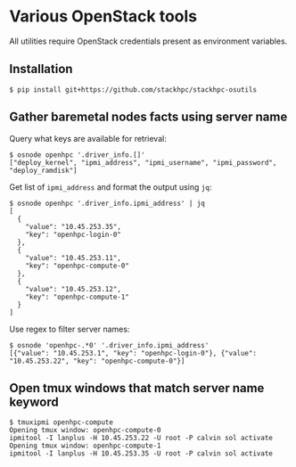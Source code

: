 # Various OpenStack tools

All utilities require OpenStack credentials present as environment variables.

## Installation

    $ pip install git+https://github.com/stackhpc/stackhpc-osutils

## Gather baremetal nodes facts using server name

Query what keys are available for retrieval:

    $ osnode openhpc '.driver_info.[]'
    ["deploy_kernel", "ipmi_address", "ipmi_username", "ipmi_password", "deploy_ramdisk"]

Get list of `ipmi_address` and format the output using `jq`:

    $ osnode openhpc '.driver_info.ipmi_address' | jq
    [
      {
        "value": "10.45.253.35",
        "key": "openhpc-login-0"
      },
      {
        "value": "10.45.253.11",
        "key": "openhpc-compute-0"
      },
      {
        "value": "10.45.253.12",
        "key": "openhpc-compute-1"
      }
    ]    

Use regex to filter server names:

    $ osnode 'openhpc-.*0' '.driver_info.ipmi_address'
    [{"value": "10.45.253.1", "key": "openhpc-login-0"}, {"value": "10.45.253.22", "key": "openhpc-compute-0"}]

## Open tmux windows that match server name keyword

    $ tmuxipmi openhpc-compute
    Opening tmux window: openhpc-compute-0
    ipmitool -I lanplus -H 10.45.253.22 -U root -P calvin sol activate
    Opening tmux window: openhpc-compute-1
    ipmitool -I lanplus -H 10.45.253.35 -U root -P calvin sol activate
